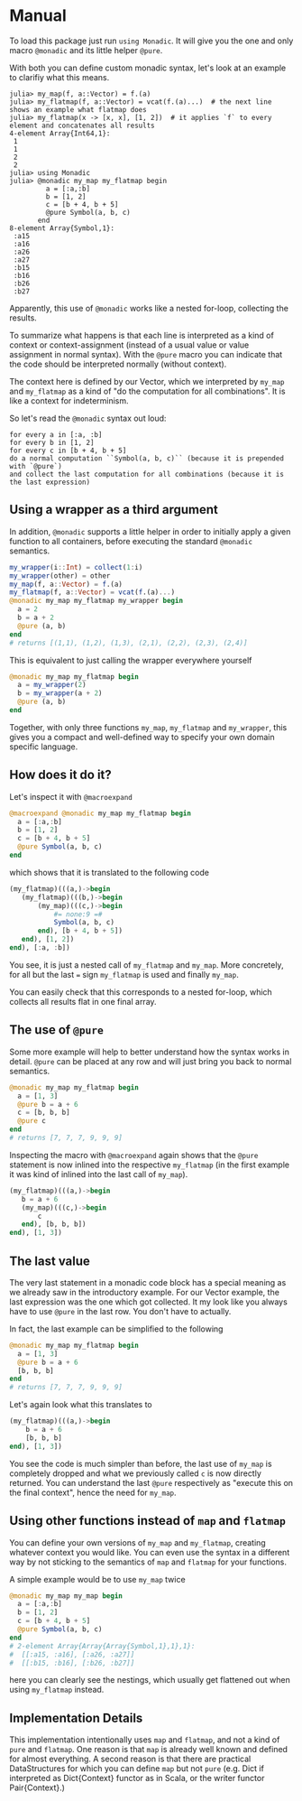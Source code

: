 Manual
======

To load this package just run `using Monadic`. It will give you the one and only macro `@monadic` and its little helper ``@pure``.

With both you can define custom monadic syntax, let's look at an example to clarifiy what this means.

```jldoctest
julia> my_map(f, a::Vector) = f.(a)
julia> my_flatmap(f, a::Vector) = vcat(f.(a)...)  # the next line shows an example what flatmap does
julia> my_flatmap(x -> [x, x], [1, 2])  # it applies `f` to every element and concatenates all results
4-element Array{Int64,1}:
 1
 1
 2
 2
julia> using Monadic
julia> @monadic my_map my_flatmap begin
         a = [:a,:b]
         b = [1, 2]
         c = [b + 4, b + 5]
         @pure Symbol(a, b, c)
       end
8-element Array{Symbol,1}:
 :a15
 :a16
 :a26
 :a27
 :b15
 :b16
 :b26
 :b27
```
Apparently, this use of `@monadic` works like a nested for-loop, collecting the results.

To summarize what happens is that each line is interpreted as a kind of context or context-assignment (instead of
a usual value or value assignment in normal syntax). With the `@pure` macro you can indicate that the code should be
 interpreted normally (without context).

The context here is defined by our Vector, which we interpreted by ``my_map`` and ``my_flatmap`` as a kind of "do the computation for all combinations". It is like a context for indeterminism.

So let's read the `@monadic` syntax out loud:
```
for every a in [:a, :b]
for every b in [1, 2]
for every c in [b + 4, b + 5]
do a normal computation ``Symbol(a, b, c)`` (because it is prepended with `@pure`)
and collect the last computation for all combinations (because it is the last expression)
```

Using a wrapper as a third argument
-----------------------------------

In addition, `@monadic` supports a little helper in order to initially apply a given function to all containers, before executing the standard `@monadic` semantics.

```julia
my_wrapper(i::Int) = collect(1:i)
my_wrapper(other) = other
my_map(f, a::Vector) = f.(a)
my_flatmap(f, a::Vector) = vcat(f.(a)...)
@monadic my_map my_flatmap my_wrapper begin
  a = 2
  b = a + 2
  @pure (a, b)
end
# returns [(1,1), (1,2), (1,3), (2,1), (2,2), (2,3), (2,4)]
```
This is equivalent to just calling the wrapper everywhere yourself
```julia
@monadic my_map my_flatmap begin
  a = my_wrapper(2)
  b = my_wrapper(a + 2)
  @pure (a, b)
end
```

Together, with only three functions `my_map`, `my_flatmap` and `my_wrapper`, this gives you a compact and well-defined
way to specify your own domain specific language.



How does it do it?
------------------

Let's inspect it with `@macroexpand`

```julia
@macroexpand @monadic my_map my_flatmap begin
  a = [:a,:b]
  b = [1, 2]
  c = [b + 4, b + 5]
  @pure Symbol(a, b, c)
end
```
which shows that it is translated to the following code
```julia
(my_flatmap)(((a,)->begin
   (my_flatmap)(((b,)->begin
       (my_map)(((c,)->begin
           #= none:9 =#
           Symbol(a, b, c)
       end), [b + 4, b + 5])
   end), [1, 2])
end), [:a, :b])
```
You see, it is just a nested call of ``my_flatmap`` and ``my_map``. More concretely, for all but the last `=` sign ``my_flatmap`` is used and finally ``my_map``.

You can easily check that this corresponds to a nested for-loop, which collects all results flat in one final array.


The use of ``@pure``
--------------------

Some more example will help to better understand how the syntax works in detail. ``@pure`` can be
placed at any row and will just bring you back to normal semantics.

```julia
@monadic my_map my_flatmap begin
  a = [1, 3]
  @pure b = a + 6
  c = [b, b, b]
  @pure c
end
# returns [7, 7, 7, 9, 9, 9]
```

Inspecting the macro with ``@macroexpand`` again shows that the ``@pure`` statement is now inlined into the respective ``my_flatmap`` (in the first example it was kind of inlined into the last call of ``my_map``).
```julia
(my_flatmap)(((a,)->begin
   b = a + 6
   (my_map)(((c,)->begin
       c
   end), [b, b, b])
end), [1, 3])
```

The last value
--------------

The very last statement in a monadic code block has a special meaning as we already saw in the introductory example. For our Vector example, the last expression was the one which got collected. It my look like you always have to use ``@pure`` in the last row. You don't have to actually.

In fact, the last example can be simplified to the following
```julia
@monadic my_map my_flatmap begin
  a = [1, 3]
  @pure b = a + 6
  [b, b, b]
end
# returns [7, 7, 7, 9, 9, 9]
```

Let's again look what this translates to
```julia
(my_flatmap)(((a,)->begin
    b = a + 6
    [b, b, b]
end), [1, 3])
```
You see the code is much simpler than before, the last use of ``my_map`` is completely dropped and what we previously called `c` is now directly returned. You can understand the last `@pure` respectively as "execute this on the final context", hence the need for ``my_map``.


Using other functions instead of ``map`` and ``flatmap``
--------------------------------------------------------

You can define your own versions of ``my_map`` and ``my_flatmap``, creating whatever context you would like. You can even use the syntax in a different way by not sticking to the semantics of ``map`` and ``flatmap`` for your functions.

A simple example would be to use ``my_map`` twice
```julia
@monadic my_map my_map begin
  a = [:a,:b]
  b = [1, 2]
  c = [b + 4, b + 5]
  @pure Symbol(a, b, c)
end
# 2-element Array{Array{Array{Symbol,1},1},1}:
#  [[:a15, :a16], [:a26, :a27]]
#  [[:b15, :b16], [:b26, :b27]]
```
here you can clearly see the nestings, which usually get flattened out when using ``my_flatmap`` instead.


Implementation Details
----------------------

This implementation intentionally uses ``map`` and ``flatmap``, and not a kind of ``pure`` and ``flatmap``. One reason is that ``map`` is already well known and defined for almost everything. A second reason is that there are practical DataStructures for which you can define ``map`` but not ``pure`` (e.g. Dict if interpreted as Dict{Context} functor as in Scala, or the writer functor Pair{Context}.)
